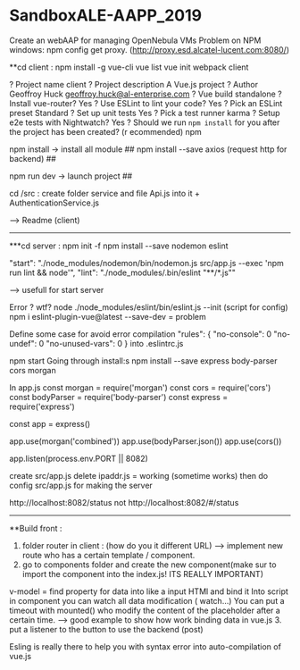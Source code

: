 # SandboxALE-AAPP_2019
Create an webAAP for managing OpenNebula VMs
Problem on NPM windows:
npm config get proxy. (http://proxy.esd.alcatel-lucent.com:8080/)

**cd client :
npm install -g vue-cli
vue list
vue init webpack client

? Project name client
? Project description A Vue.js project
? Author Geoffroy Huck <geoffroy.huck@al-enterprise.com>
? Vue build standalone
? Install vue-router? Yes
? Use ESLint to lint your code? Yes
? Pick an ESLint preset Standard
? Set up unit tests Yes
? Pick a test runner karma
? Setup e2e tests with Nightwatch? Yes
? Should we run `npm install` for you after the project has been created? (r
ecommended) npm

npm install -> install all module ##
npm install --save axios (request http for backend) ##

npm run dev -> launch project ##

cd /src : create folder service and file Api.js into it + AuthenticationService.js

--> Readme (client)
***
***cd server :
npm init -f
npm install --save nodemon eslint

"start": "./node_modules/nodemon/bin/nodemon.js src/app.js --exec 'npm run lint && node'",
"lint": "./node_modules/.bin/eslint \"**/*.js\""

--> usefull for start server

Error ? wtf?
node ./node_modules/eslint/bin/eslint.js --init (script for config)
npm i eslint-plugin-vue@latest --save-dev = problem

Define some case for avoid error compilation
"rules": {
  "no-console": 0
  "no-undef": 0
  "no-unused-vars": 0
} into .eslintrc.js

npm start
Going through install:s
npm install --save express body-parser cors morgan

In app.js
const morgan = require('morgan')
const cors = require('cors')
const bodyParser = require('body-parser')
const express = require('express')

const app = express()

app.use(morgan('combined'))
app.use(bodyParser.json())
app.use(cors())

app.listen(process.env.PORT || 8082)

create src/app.js
delete ipaddr.js = working (sometime works)
then do config src/app.js for making the server

http://localhost:8082/status not http://localhost:8082/#/status

****
**Build front :
1. folder router in client : (how do you it different URL) --> implement new route who has a certain template / component.
2. go to components folder and create the new component(make sur to import the component into the index.js! ITS REALLY IMPORTANT)

v-model = find property for data into like a input HTMl and bind it
Into script in component you can watch all data modification ( watch...)
You can put a timeout with mounted() who modify the content of the placeholder after a certain time.
--> good example to show how work binding data in vue.js
3. put a listener to the button to use the backend (post)

Esling is really there to help you with syntax error into auto-compilation of vue.js
